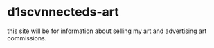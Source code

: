 # d1scvnnecteds-art
this site will be for information about selling my art and advertising art commissions. 
